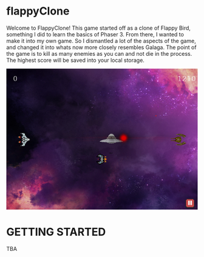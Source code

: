# flappyClone

Welcome to FlappyClone! This game started off as a clone of Flappy Bird, something I did to learn the basics of Phaser 3. From there, I wanted to make it into my own game.
So I dismantled a lot of the aspects of the game, and changed it into whats now more closely resembles Galaga. The point of the game is to kill as many enemies as you can 
and not die in the process. The highest score will be saved into your local storage.

![OOps](assets\screenshots\gameplay.png?raw=true)




# GETTING STARTED

TBA




